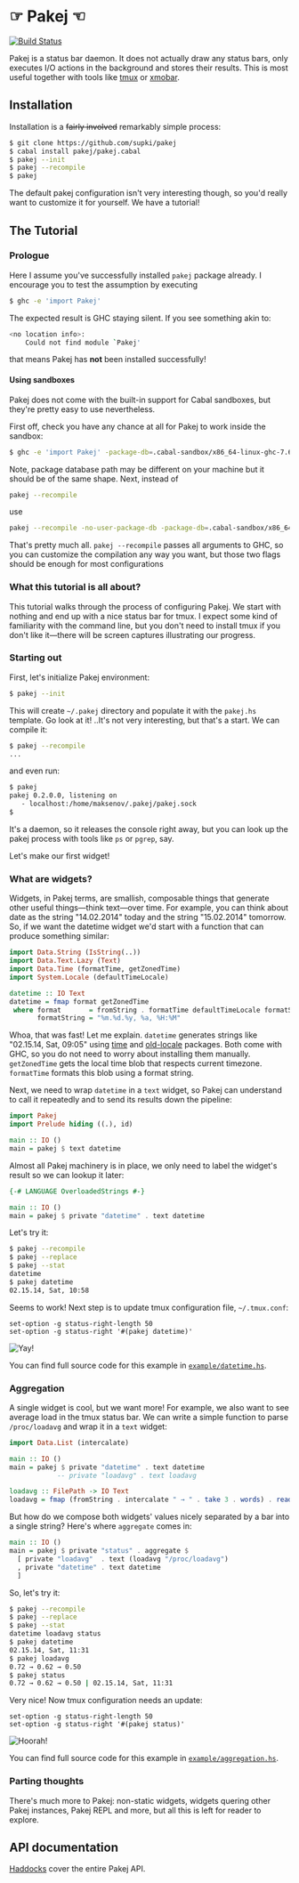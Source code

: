 ☞ Pakej ☜
=========
[![Build Status](https://secure.travis-ci.org/supki/pakej.png?branch=master)](https://travis-ci.org/supki/pakej)

Pakej is a status bar daemon. It does not actually draw any status bars, only executes
I/O actions in the background and stores their results. This is most useful together
with tools like [tmux][tmux:homepage] or [xmobar][xmobar:homepage].

Installation
------------

Installation is a ~~fairly involved~~ remarkably simple process:

```sh
$ git clone https://github.com/supki/pakej
$ cabal install pakej/pakej.cabal
$ pakej --init
$ pakej --recompile
$ pakej
```

The default pakej configuration isn't very interesting though, so you'd really want
to customize it for yourself. We have a tutorial!

The Tutorial
------------

### Prologue

Here I assume you've successfully installed `pakej` package already. I encourage you
to test the assumption by executing

```sh
$ ghc -e 'import Pakej'
```

The expected result is GHC staying silent.  If you see something akin to:

```sh
<no location info>:
    Could not find module `Pakej'
```

that means Pakej has __not__ been installed successfully!

#### Using sandboxes

Pakej does not come with the built-in support for Cabal sandboxes, but they're pretty
easy to use nevertheless.

First off, check you have any chance at all for Pakej to work inside the sandbox:

```sh
$ ghc -e 'import Pakej' -package-db=.cabal-sandbox/x86_64-linux-ghc-7.6.3-packages.conf.d
```

Note, package database path may be different on your machine but it should be of the
same shape. Next, instead of

```sh
pakej --recompile
```

use

```sh
pakej --recompile -no-user-package-db -package-db=.cabal-sandbox/x86_64-linux-ghc-7.6.3-packages.conf.d
```

That's pretty much all. `pakej --recompile` passes all arguments to GHC, so you can
customize the compilation any way you want, but those two flags should be enough for most
configurations


### What this tutorial is all about?

This tutorial walks through the process of configuring Pakej. We start with nothing and
end up with a nice status bar for tmux. I expect some kind of familiarity
with the command line, but you don't need to install tmux if you don't like it—there will
be screen captures illustrating our progress.

### Starting out

First, let's initialize Pakej environment:

```sh
$ pakej --init
```

This will create `~/.pakej` directory and populate it with the `pakej.hs` template.
Go look at it! ..It's not very interesting, but that's a start. We can compile it:

```sh
$ pakej --recompile
...
```

and even run:

```sh
$ pakej
pakej 0.2.0.0, listening on
   - localhost:/home/maksenov/.pakej/pakej.sock
$
```

It's a daemon, so it releases the console right away, but you can look up the
pakej process with tools like `ps` or `pgrep`, say.

Let's make our first widget!

### What are widgets?

Widgets, in Pakej terms, are smallish, composable things that generate other
useful things—think text—over time. For example, you can think about date as the string
"14.02.2014" today and the string "15.02.2014" tomorrow. So, if we want the datetime widget
we'd start with a function that can produce something similar:

```haskell
import Data.String (IsString(..))
import Data.Text.Lazy (Text)
import Data.Time (formatTime, getZonedTime)
import System.Locale (defaultTimeLocale)

datetime :: IO Text
datetime = fmap format getZonedTime
 where format       = fromString . formatTime defaultTimeLocale formatString
       formatString = "%m.%d.%y, %a, %H:%M"
```

Whoa, that was fast! Let me explain. `datetime` generates strings like "02.15.14, Sat, 09:05"
using [time][hackage:time] and [old-locale][hackage:old-locale] packages. Both come with GHC, so you
do not need to worry about installing them manually. `getZonedTime` gets the local time blob
that respects current timezone. `formatTime` formats this blob using a format string.

Next, we need to wrap `datetime` in a `text` widget, so Pakej can understand to call it
repeatedly and to send its results down the pipeline:

```haskell
import Pakej
import Prelude hiding ((.), id)

main :: IO ()
main = pakej $ text datetime
```

Almost all Pakej machinery is in place, we only need to label the widget's
result so we can lookup it later:

```haskell
{-# LANGUAGE OverloadedStrings #-}

main :: IO ()
main = pakej $ private "datetime" . text datetime
```

Let's try it:

```sh
$ pakej --recompile
$ pakej --replace
$ pakej --stat
datetime
$ pakej datetime
02.15.14, Sat, 10:58
```

Seems to work! Next step is to update tmux configuration file, `~/.tmux.conf`:

```
set-option -g status-right-length 50
set-option -g status-right '#(pakej datetime)'
```

![Yay!](asset/datetime.png)

You can find full source code for this example in [`example/datetime.hs`](example/datetime.hs).

### Aggregation

A single widget is cool, but we want more! For example, we also want to see average
load in the tmux status bar. We can write a simple function to parse `/proc/loadavg`
and wrap it in a `text` widget:

```haskell
import Data.List (intercalate)

main :: IO ()
main = pakej $ private "datetime" . text datetime
            -- private "loadavg" . text loadavg

loadavg :: FilePath -> IO Text
loadavg = fmap (fromString . intercalate " → " . take 3 . words) . readFile
```

But how do we compose both widgets' values nicely separated by a bar into a single string?
Here's where `aggregate` comes in:

```haskell
main :: IO ()
main = pakej $ private "status" . aggregate $
  [ private "loadavg"  . text (loadavg "/proc/loadavg")
  , private "datetime" . text datetime
  ]
```

So, let's try it:

```sh
$ pakej --recompile
$ pakej --replace
$ pakej --stat
datetime loadavg status
$ pakej datetime
02.15.14, Sat, 11:31
$ pakej loadavg
0.72 → 0.62 → 0.50
$ pakej status
0.72 → 0.62 → 0.50 | 02.15.14, Sat, 11:31
```

Very nice! Now tmux configuration needs an update:

```
set-option -g status-right-length 50
set-option -g status-right '#(pakej status)'
```

![Hoorah!](asset/aggregation.png)

You can find full source code for this example in [`example/aggregation.hs`](example/aggregation.hs).

### Parting thoughts

There's much more to Pakej: non-static widgets, widgets quering other Pakej instances,
Pakej REPL and more, but all this is left for reader to explore.

API documentation
-----------------

[Haddocks][pakej:haddocks] cover the entire Pakej API.

  [tmux:homepage]: http://tmux.sourceforge.net/
  [xmobar:homepage]: http://projects.haskell.org/xmobar
  [hackage:time]: https://hackage.haskell.org/package/time
  [hackage:old-locale]: https://hackage.haskell.org/package/old-locale
  [pakej:haddocks]: http://supki.github.io/pakej/
